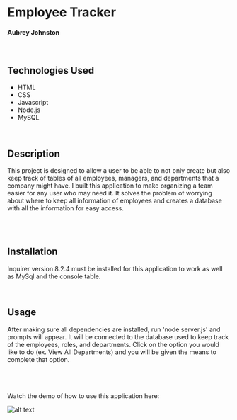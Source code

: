 # Employee Tracker
#### Aubrey Johnston
<br>

## Technologies Used
<ul>
    <li>HTML</li>
    <li>CSS</li>
    <li>Javascript</li>
    <li>Node.js</li>
    <li>MySQL</li>
</ul>    

<br>

## Description
This project is designed to allow a user to be able to not only create but also keep track of tables of all employees, managers, and departments that a company might have. I built this application to make organizing a team easier for any user who may need it. It solves the problem of worrying about where to keep all information of employees and creates a database with all the information for easy access. 

<br>

<br>

## Installation
Inquirer version 8.2.4 must be installed for this application to work as well as MySql and the console table. 
<br>

<link>

<br>

## Usage
After making sure all dependencies are installed, run 'node server.js' and prompts will appear. It will be connected to the database used to keep track of the employees, roles, and departments. Click on the option you would like to do (ex. View All Departments) and you will be given the means to complete that option. 

<br><br><br>
Watch the demo of how to use this application here: 

![alt text](assets/images/readMePhoto.png)

<br>